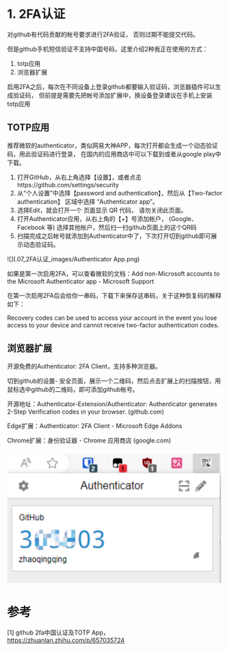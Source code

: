 # 1. 2FA认证

对github有代码贡献的帐号要求进行2FA验证， 否则过期不能提交代码。

但是github手机短信验证不支持中国号码，这里介绍2种我正在使用的方式：

1. totp应用
2. 浏览器扩展

启用2FA之后，每次在不同设备上登录github都要输入验证码，浏览器插件可以生成验证码，
但前提是需要先把帐号添加扩展中，换设备登录建议在手机上安装totp应用

## TOTP应用
推荐微软的authenticator，类似网易大神APP，每次打开都会生成一个动态验证码，用此验证码进行登录，
在国内的应用商店中可以下载到或者从google play中下载。

1. 打开GitHub，从右上角选择【设置】，或者点击https://github.com/settings/security
2. 从“个人设置”中选择【password and authentication】，然后从【Two-factor authentication】
   区域中选择 “Authenticator app”。
3. 选择Edit，就会打开一个 页面显示 QR 代码， 请勿关闭此页面。
4. 打开Authenticator应用，从右上角的【+】号添加帐户， (Google、Facebook 等) 选择其他帐户，然后扫一扫github页面上的这个QR码
5. 扫描完成之后帐号就添加到Authenticator中了，下次打开切到github即可展示动态验证码。

![](.07_2FA认证_images/Authenticator App.png)

如果是第一次启用2FA，可以查看微软的文档：Add non-Microsoft accounts 
to the Microsoft Authenticator app - Microsoft Support

在第一次启用2FA后会给你一串码，下载下来保存这串码，关于这种恢复码的解释如下：

Recovery codes can be used to access your account in the event you lose access 
to your device and cannot receive two-factor authentication codes.

## 浏览器扩展
开源免费的Authenticator: 2FA Client，支持多种浏览器。

切到github的设置- 安全页面，展示一个二维码，然后点击扩展上的扫描按钮，用鼠标选中github的二维码，即可添加github帐号。

开源地址：Authenticator-Extension/Authenticator: Authenticator generates 2-Step Verification codes in your browser. (github.com)

Edge扩展：Authenticator: 2FA Client - Microsoft Edge Addons

Chrome扩展：身份验证器 - Chrome 应用商店 (google.com)

![](.07_2FA认证_images/浏览器插件认证.png)

# 参考

[1] github 2fa中国认证及TOTP App，https://zhuanlan.zhihu.com/p/657035724
